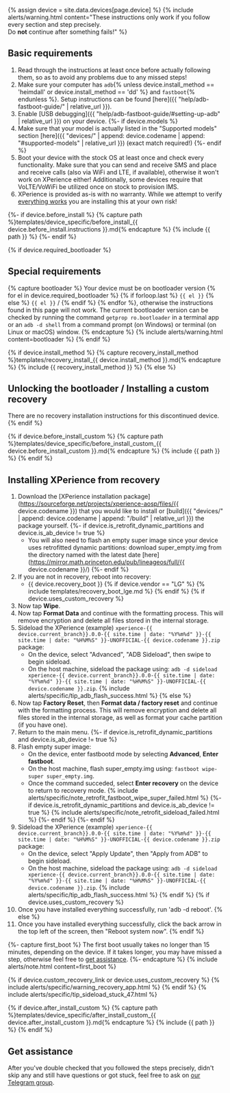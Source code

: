 {% assign device = site.data.devices[page.device] %}
{% include alerts/warning.html content="These instructions only work if you follow every section and step precisely.<br/>
Do **not** continue after something fails!" %}

## Basic requirements


1. Read through the instructions at least once before actually following them, so as to avoid any problems due to any missed steps!
2. Make sure your computer has `adb`{% unless device.install_method == 'heimdall' or device.install_method == 'dd' %} and `fastboot`{% endunless %}. Setup instructions can be found [here]({{ "help/adb-fastboot-guide/" | relative_url }}).
3. Enable [USB debugging]({{ "help/adb-fastboot-guide/#setting-up-adb" | relative_url }}) on your device.
{%- if device.models %}
4. Make sure that your model is actually listed in the "Supported models" section [here]({{ "devices/" | append: device.codename | append: "#supported-models" | relative_url }}) (exact match required!)
{%- endif %}
5. Boot your device with the stock OS at least once and check every functionality.
  Make sure that you can send and receive SMS and place and receive calls (also via WiFi and LTE, if available), otherwise it won't work on XPerience either! Additionally, some devices require that VoLTE/VoWiFi be utilized once on stock to provision IMS.
6. XPerience is provided as-is with no warranty. While we attempt to verify [everything works](https://github.com/TheXPerienceProject/docs/blob/master/device_requirements.md) you are installing this at your own risk!

{%- if device.before_install %}
{% capture path %}templates/device_specific/before_install_{{ device.before_install.instructions }}.md{% endcapture %}
{% include {{ path }} %}
{%- endif %}

{% if device.required_bootloader %}
## Special requirements

{% capture bootloader %}
Your device must be on bootloader version {% for el in device.required_bootloader %} {% if forloop.last %} `{{ el }}` {% else %} `{{ el }}` / {% endif %} {% endfor %}, otherwise the instructions found in this page will not work.
The current bootloader version can be checked by running the command `getprop ro.bootloader` in a terminal app or an `adb -d shell` from a command prompt (on Windows) or terminal (on Linux or macOS) window.
{% endcapture %}
{% include alerts/warning.html content=bootloader %}
{% endif %}

<script>
$(function() {
  if (window.location.hash.length === 0) {
    toggleBlur()
  }
})

function toggleBlur() {
  $('#blurred').toggleClass('blurred')
  $('#unblur').toggle()
}
</script>

<div id="unblur" style="display: none;">
  By clicking the following button you are confirming that you've met all of the basic requirements and read the warnings.<br/>
  <button onclick="toggleBlur()" class="btn btn-primary">Show instructions</button>
</div>

<div id="blurred" markdown="1">

{% if device.install_method %}
{% capture recovery_install_method %}templates/recovery_install_{{ device.install_method }}.md{% endcapture %}
{% include {{ recovery_install_method }} %}
{% else %}
## Unlocking the bootloader / Installing a custom recovery

There are no recovery installation instructions for this discontinued device.
{% endif %}

{% if device.before_install_custom %}
{% capture path %}templates/device_specific/before_install_custom_{{ device.before_install_custom }}.md{% endcapture %}
{% include {{ path }} %}
{% endif %}

## Installing XPerience from recovery

1. Download the [XPerience installation package](https://sourceforge.net/projects/xperience-aosp/files/{{ device.codename }}) that you would like to install or [build]({{ "devices/" | append: device.codename | append: "/build" | relative_url }}) the package yourself.
{%- if device.is_retrofit_dynamic_partitions and device.is_ab_device != true %}
    * You will also need to flash an empty super image since your device uses retrofitted dynamic partitions: download super_empty.img from the directory named with the latest date [here](https://mirror.math.princeton.edu/pub/lineageos/full/{{ device.codename }}/)
{%- endif %}
2. If you are not in recovery, reboot into recovery:
    * {{ device.recovery_boot }}
    {% if device.vendor == "LG" %}
        {% include templates/recovery_boot_lge.md %}
    {% endif %}
{% if device.uses_custom_recovery %}
3. Now tap **Wipe**.
4. Now tap **Format Data** and continue with the formatting process. This will remove encryption and delete all files stored in the internal storage.
5. Sideload the XPerience (example) `xperience-{{ device.current_branch}}.0.0-{{ site.time | date: "%Y%m%d" }}-{{ site.time | date: "%H%M%S" }}-UNOFFICIAL-{{ device.codename }}.zip` package:
    * On the device, select "Advanced", "ADB Sideload", then swipe to begin sideload.
    * On the host machine, sideload the package using: `adb -d sideload xperience-{{ device.current_branch}}.0.0-{{ site.time | date: "%Y%m%d" }}-{{ site.time | date: "%H%M%S" }}-UNOFFICIAL-{{ device.codename }}.zip`.
        {% include alerts/specific/tip_adb_flash_success.html %}
{% else %}
3. Now tap **Factory Reset**, then **Format data / factory reset** and continue with the formatting process. This will remove encryption and delete all files stored in the internal storage, as well as format your cache partition (if you have one).
4. Return to the main menu.
{%- if device.is_retrofit_dynamic_partitions and device.is_ab_device != true %}
5. Flash empty super image:
    * On the device, enter fastbootd mode by selecting **Advanced**, **Enter fastboot**.
    * On the host machine, flash super_empty.img using: `fastboot wipe-super super_empty.img`.
    * Once the command succeded, select **Enter recovery** on the device to return to recovery mode.
        {% include alerts/specific/note_retrofit_fastboot_wipe_super_failed.html %}
{%- if device.is_retrofit_dynamic_partitions and device.is_ab_device != true %}
        {% include alerts/specific/note_retrofit_sideload_failed.html %}
{%- endif %}
{%- endif %}
5. Sideload the XPerience (example) `xperience-{{ device.current_branch}}.0.0-{{ site.time | date: "%Y%m%d" }}-{{ site.time | date: "%H%M%S" }}-UNOFFICIAL-{{ device.codename }}.zip` package:
    * On the device, select "Apply Update", then "Apply from ADB" to begin sideload.
    * On the host machine, sideload the package using: `adb -d sideload xperience-{{ device.current_branch}}.0.0-{{ site.time | date: "%Y%m%d" }}-{{ site.time | date: "%H%M%S" }}-UNOFFICIAL-{{ device.codename }}.zip`.
        {% include alerts/specific/tip_adb_flash_success.html %}
{% endif %}
{% if device.uses_custom_recovery %}
8. Once you have installed everything successfully, run 'adb -d reboot'.
{% else %}
8. Once you have installed everything successfully, click the back arrow in the top left of the screen, then "Reboot system now".
{% endif %}

{%- capture first_boot %}
The first boot usually takes no longer than 15 minutes, depending on the device.
If it takes longer, you may have missed a step, otherwise feel free to [get assistance](#get-assistance).
{%- endcapture %}
{% include alerts/note.html content=first_boot %}

{% if device.custom_recovery_link or device.uses_custom_recovery %}
{% include alerts/specific/warning_recovery_app.html %}
{% endif %}
{% include alerts/specific/tip_sideload_stuck_47.html %}

{% if device.after_install_custom %}
{% capture path %}templates/device_specific/after_install_custom_{{ device.after_install_custom }}.md{% endcapture %}
{% include {{ path }} %}
{% endif %}

## Get assistance

After you've double checked that you followed the steps precisely, didn't skip any and still have questions or got stuck, feel free to ask on [our Telegram group](https://t.me/XPeriencechat).

</div>
